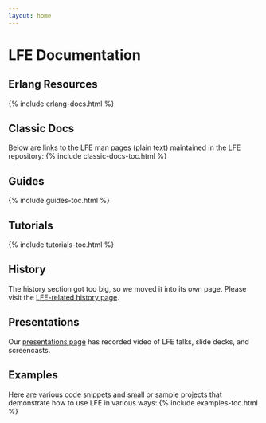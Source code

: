 ```yaml
---
layout: home
---
```


# LFE Documentation


<a name="Resources"></a>

## Erlang Resources
{% include erlang-docs.html %}


<a name="Classic-Docs"></a>

## Classic Docs
Below are links to the LFE man pages (plain text) maintained in the LFE
repository:
{% include classic-docs-toc.html %}


<a name="Guides"></a>

## Guides
{% include guides-toc.html %}


<a name="Tutorials"></a>

## Tutorials
{% include tutorials-toc.html %}


<a name="History"></a>

## History
The history section got too big, so we moved it into its own page. Please visit
the <a href="/history.html">LFE-related history page</a>.


<a name="LFE-Presentations"></a>

## Presentations
Our <a href="/presentations.html">presentations page</a> has recorded video of
LFE talks, slide decks, and screencasts.


<a name="Examples"></a>

## Examples
Here are various code snippets and small or sample projects that demonstrate
how to use LFE in various ways:
{% include examples-toc.html %}
